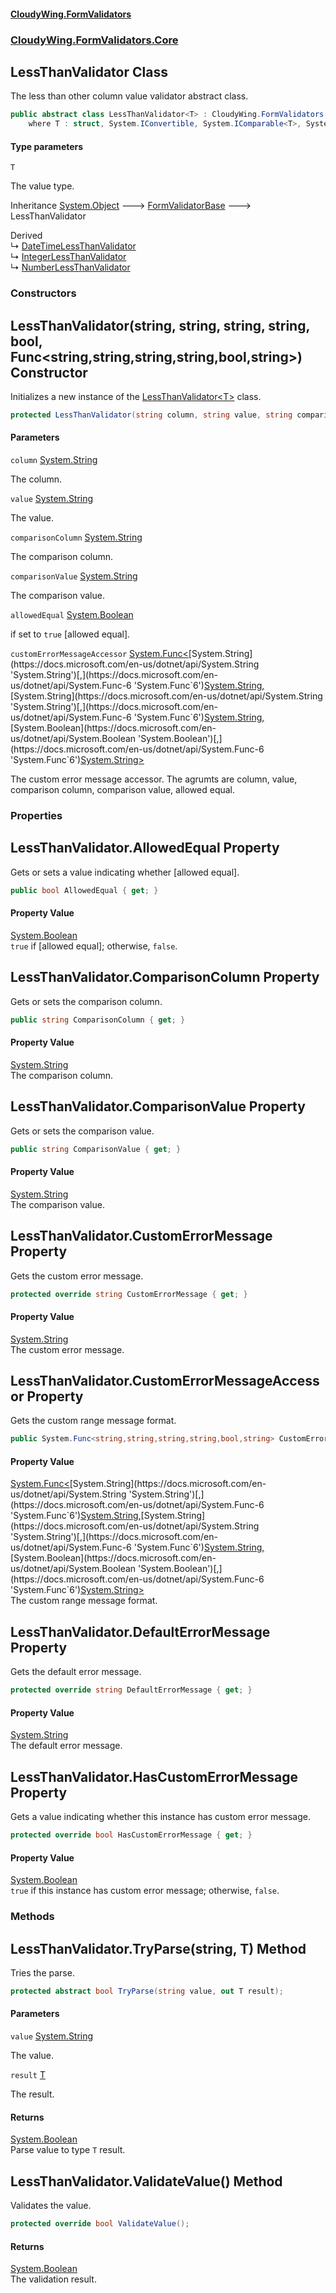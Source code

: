 #### [CloudyWing.FormValidators](index.md 'index')
### [CloudyWing.FormValidators.Core](CloudyWing.FormValidators.Core.md 'CloudyWing.FormValidators.Core')

## LessThanValidator<T> Class

The less than other column value validator abstract class.

```csharp
public abstract class LessThanValidator<T> : CloudyWing.FormValidators.Core.FormValidatorBase
    where T : struct, System.IConvertible, System.IComparable<T>, System.IEquatable<T>, System.ValueType, System.ValueType
```
#### Type parameters

<a name='CloudyWing.FormValidators.Core.LessThanValidator_T_.T'></a>

`T`

The value type.

Inheritance [System.Object](https://docs.microsoft.com/en-us/dotnet/api/System.Object 'System.Object') &#129106; [FormValidatorBase](CloudyWing.FormValidators.Core.FormValidatorBase.md 'CloudyWing.FormValidators.Core.FormValidatorBase') &#129106; LessThanValidator<T>

Derived  
&#8627; [DateTimeLessThanValidator](CloudyWing.FormValidators.DateTimeLessThanValidator.md 'CloudyWing.FormValidators.DateTimeLessThanValidator')  
&#8627; [IntegerLessThanValidator](CloudyWing.FormValidators.IntegerLessThanValidator.md 'CloudyWing.FormValidators.IntegerLessThanValidator')  
&#8627; [NumberLessThanValidator](CloudyWing.FormValidators.NumberLessThanValidator.md 'CloudyWing.FormValidators.NumberLessThanValidator')
### Constructors

<a name='CloudyWing.FormValidators.Core.LessThanValidator_T_.LessThanValidator(string,string,string,string,bool,System.Func_string,string,string,string,bool,string_)'></a>

## LessThanValidator(string, string, string, string, bool, Func<string,string,string,string,bool,string>) Constructor

Initializes a new instance of the [LessThanValidator&lt;T&gt;](CloudyWing.FormValidators.Core.LessThanValidator_T_.md 'CloudyWing.FormValidators.Core.LessThanValidator<T>') class.

```csharp
protected LessThanValidator(string column, string value, string comparisonColumn, string comparisonValue, bool allowedEqual=true, System.Func<string,string,string,string,bool,string> customErrorMessageAccessor=null);
```
#### Parameters

<a name='CloudyWing.FormValidators.Core.LessThanValidator_T_.LessThanValidator(string,string,string,string,bool,System.Func_string,string,string,string,bool,string_).column'></a>

`column` [System.String](https://docs.microsoft.com/en-us/dotnet/api/System.String 'System.String')

The column.

<a name='CloudyWing.FormValidators.Core.LessThanValidator_T_.LessThanValidator(string,string,string,string,bool,System.Func_string,string,string,string,bool,string_).value'></a>

`value` [System.String](https://docs.microsoft.com/en-us/dotnet/api/System.String 'System.String')

The value.

<a name='CloudyWing.FormValidators.Core.LessThanValidator_T_.LessThanValidator(string,string,string,string,bool,System.Func_string,string,string,string,bool,string_).comparisonColumn'></a>

`comparisonColumn` [System.String](https://docs.microsoft.com/en-us/dotnet/api/System.String 'System.String')

The comparison column.

<a name='CloudyWing.FormValidators.Core.LessThanValidator_T_.LessThanValidator(string,string,string,string,bool,System.Func_string,string,string,string,bool,string_).comparisonValue'></a>

`comparisonValue` [System.String](https://docs.microsoft.com/en-us/dotnet/api/System.String 'System.String')

The comparison value.

<a name='CloudyWing.FormValidators.Core.LessThanValidator_T_.LessThanValidator(string,string,string,string,bool,System.Func_string,string,string,string,bool,string_).allowedEqual'></a>

`allowedEqual` [System.Boolean](https://docs.microsoft.com/en-us/dotnet/api/System.Boolean 'System.Boolean')

if set to `true` [allowed equal].

<a name='CloudyWing.FormValidators.Core.LessThanValidator_T_.LessThanValidator(string,string,string,string,bool,System.Func_string,string,string,string,bool,string_).customErrorMessageAccessor'></a>

`customErrorMessageAccessor` [System.Func&lt;](https://docs.microsoft.com/en-us/dotnet/api/System.Func-6 'System.Func`6')[System.String](https://docs.microsoft.com/en-us/dotnet/api/System.String 'System.String')[,](https://docs.microsoft.com/en-us/dotnet/api/System.Func-6 'System.Func`6')[System.String](https://docs.microsoft.com/en-us/dotnet/api/System.String 'System.String')[,](https://docs.microsoft.com/en-us/dotnet/api/System.Func-6 'System.Func`6')[System.String](https://docs.microsoft.com/en-us/dotnet/api/System.String 'System.String')[,](https://docs.microsoft.com/en-us/dotnet/api/System.Func-6 'System.Func`6')[System.String](https://docs.microsoft.com/en-us/dotnet/api/System.String 'System.String')[,](https://docs.microsoft.com/en-us/dotnet/api/System.Func-6 'System.Func`6')[System.Boolean](https://docs.microsoft.com/en-us/dotnet/api/System.Boolean 'System.Boolean')[,](https://docs.microsoft.com/en-us/dotnet/api/System.Func-6 'System.Func`6')[System.String](https://docs.microsoft.com/en-us/dotnet/api/System.String 'System.String')[&gt;](https://docs.microsoft.com/en-us/dotnet/api/System.Func-6 'System.Func`6')

The custom error message accessor. The agrumts are column, value, comparison column, comparison value, allowed equal.
### Properties

<a name='CloudyWing.FormValidators.Core.LessThanValidator_T_.AllowedEqual'></a>

## LessThanValidator<T>.AllowedEqual Property

Gets or sets a value indicating whether [allowed equal].

```csharp
public bool AllowedEqual { get; }
```

#### Property Value
[System.Boolean](https://docs.microsoft.com/en-us/dotnet/api/System.Boolean 'System.Boolean')  
`true` if [allowed equal]; otherwise, `false`.

<a name='CloudyWing.FormValidators.Core.LessThanValidator_T_.ComparisonColumn'></a>

## LessThanValidator<T>.ComparisonColumn Property

Gets or sets the comparison column.

```csharp
public string ComparisonColumn { get; }
```

#### Property Value
[System.String](https://docs.microsoft.com/en-us/dotnet/api/System.String 'System.String')  
The comparison column.

<a name='CloudyWing.FormValidators.Core.LessThanValidator_T_.ComparisonValue'></a>

## LessThanValidator<T>.ComparisonValue Property

Gets or sets the comparison value.

```csharp
public string ComparisonValue { get; }
```

#### Property Value
[System.String](https://docs.microsoft.com/en-us/dotnet/api/System.String 'System.String')  
The comparison value.

<a name='CloudyWing.FormValidators.Core.LessThanValidator_T_.CustomErrorMessage'></a>

## LessThanValidator<T>.CustomErrorMessage Property

Gets the custom error message.

```csharp
protected override string CustomErrorMessage { get; }
```

#### Property Value
[System.String](https://docs.microsoft.com/en-us/dotnet/api/System.String 'System.String')  
The custom error message.

<a name='CloudyWing.FormValidators.Core.LessThanValidator_T_.CustomErrorMessageAccessor'></a>

## LessThanValidator<T>.CustomErrorMessageAccessor Property

Gets the custom range message format.

```csharp
public System.Func<string,string,string,string,bool,string> CustomErrorMessageAccessor { get; set; }
```

#### Property Value
[System.Func&lt;](https://docs.microsoft.com/en-us/dotnet/api/System.Func-6 'System.Func`6')[System.String](https://docs.microsoft.com/en-us/dotnet/api/System.String 'System.String')[,](https://docs.microsoft.com/en-us/dotnet/api/System.Func-6 'System.Func`6')[System.String](https://docs.microsoft.com/en-us/dotnet/api/System.String 'System.String')[,](https://docs.microsoft.com/en-us/dotnet/api/System.Func-6 'System.Func`6')[System.String](https://docs.microsoft.com/en-us/dotnet/api/System.String 'System.String')[,](https://docs.microsoft.com/en-us/dotnet/api/System.Func-6 'System.Func`6')[System.String](https://docs.microsoft.com/en-us/dotnet/api/System.String 'System.String')[,](https://docs.microsoft.com/en-us/dotnet/api/System.Func-6 'System.Func`6')[System.Boolean](https://docs.microsoft.com/en-us/dotnet/api/System.Boolean 'System.Boolean')[,](https://docs.microsoft.com/en-us/dotnet/api/System.Func-6 'System.Func`6')[System.String](https://docs.microsoft.com/en-us/dotnet/api/System.String 'System.String')[&gt;](https://docs.microsoft.com/en-us/dotnet/api/System.Func-6 'System.Func`6')  
The custom range message format.

<a name='CloudyWing.FormValidators.Core.LessThanValidator_T_.DefaultErrorMessage'></a>

## LessThanValidator<T>.DefaultErrorMessage Property

Gets the default error message.

```csharp
protected override string DefaultErrorMessage { get; }
```

#### Property Value
[System.String](https://docs.microsoft.com/en-us/dotnet/api/System.String 'System.String')  
The default error message.

<a name='CloudyWing.FormValidators.Core.LessThanValidator_T_.HasCustomErrorMessage'></a>

## LessThanValidator<T>.HasCustomErrorMessage Property

Gets a value indicating whether this instance has custom error message.

```csharp
protected override bool HasCustomErrorMessage { get; }
```

#### Property Value
[System.Boolean](https://docs.microsoft.com/en-us/dotnet/api/System.Boolean 'System.Boolean')  
`true` if this instance has custom error message; otherwise, `false`.
### Methods

<a name='CloudyWing.FormValidators.Core.LessThanValidator_T_.TryParse(string,T)'></a>

## LessThanValidator<T>.TryParse(string, T) Method

Tries the parse.

```csharp
protected abstract bool TryParse(string value, out T result);
```
#### Parameters

<a name='CloudyWing.FormValidators.Core.LessThanValidator_T_.TryParse(string,T).value'></a>

`value` [System.String](https://docs.microsoft.com/en-us/dotnet/api/System.String 'System.String')

The value.

<a name='CloudyWing.FormValidators.Core.LessThanValidator_T_.TryParse(string,T).result'></a>

`result` [T](CloudyWing.FormValidators.Core.LessThanValidator_T_.md#CloudyWing.FormValidators.Core.LessThanValidator_T_.T 'CloudyWing.FormValidators.Core.LessThanValidator<T>.T')

The result.

#### Returns
[System.Boolean](https://docs.microsoft.com/en-us/dotnet/api/System.Boolean 'System.Boolean')  
Parse value to type `T` result.

<a name='CloudyWing.FormValidators.Core.LessThanValidator_T_.ValidateValue()'></a>

## LessThanValidator<T>.ValidateValue() Method

Validates the value.

```csharp
protected override bool ValidateValue();
```

#### Returns
[System.Boolean](https://docs.microsoft.com/en-us/dotnet/api/System.Boolean 'System.Boolean')  
The validation result.